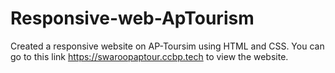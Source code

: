 # Responsive-web-ApTourism
Created a responsive website on AP-Toursim using HTML and CSS.
You can go to this link https://swaroopaptour.ccbp.tech to view the website.
